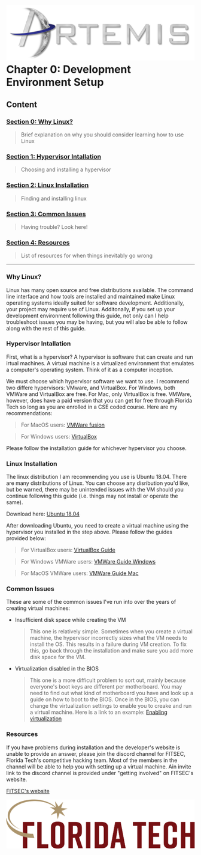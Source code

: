 ![](../images/artemis.png)
Chapter 0: Development Environment Setup
=====

## Content

### [Section 0: Why Linux?](#why-linux)
> Brief explanation on why you should consider learning how to use Linux
### [Section 1: Hypervisor Intallation](#hypervisor-installation)
> Choosing and installing a hypervisor
### [Section 2: Linux Installation](#linux-installation)
> Finding and installing linux
### [Section 3: Common Issues](#common-issues)
> Having trouble? Look here!
### [Section 4: Resources](#resources)
> List of resources for when things inevitably go wrong

-----

### Why Linux?

Linux has many open source and free distributions available. The command line interface and how tools are installed and maintained make Linux operating systems ideally suited for software development. Additionally, your project may require use of Linux. Additonally, if you set up your development environment following this guide, not only can I help troubleshoot issues you may be having, but you will also be able to follow along with the rest of this guide.

### Hypervisor Intallation

First, what is a hypervisor? A hypervisor is software that can create and run irtual machines. A virtual machine is a virtualized environment that emulates a computer's operating system. Think of it as a computer inception.

We must choose which hypervisor software we want to use. I recommend two differe hypervisors: VMware, and VirtualBox. For Windows, both VMWare and VirtualBox are free. For Mac, only VirtualBox is free. VMWare, however, does have a paid version that you can get for free through Florida Tech so long as you are enrolled in a CSE coded course. Here are my recommendations:

> For MacOS users:	[VMWare fusion](https://www.vmware.com/products/fusion.html)

> For Windows users: 	[VirtualBox](https://www.virtualbox.org/)

Please follow the installation guide for whichever hypervisor you choose. 

### Linux Installation

The linux distribution I am recommending you use is Ubuntu 18.04. There are many distributions of Linux. You can choose any disribution you'd like, but be warned, there may be unintended issues with the VM should you continue following this guide (i.e. things may not install or operate the same).

Download here: [Ubuntu 18.04](https://ubuntu.com/download/desktop)

After downloading Ubuntu, you need to create a virtual machine using the hypervisor you installed in the step above. Please follow the guides provided below:

> For VirtualBox users: 	[VirtualBox Guide](https://askubuntu.com/questions/142549/how-to-install-ubuntu-on-virtualbox)

> For Windows VMWare users:	[VMWare Guide Windows](https://theholmesoffice.com/installing-ubuntu-in-vmware-player-on-windows/)

> For MacOS VMWare users:	[VMWare Guide Mac](https://graspingtech.com/vmware-fusion-ubuntu-18.04/)

### Common Issues

These are some of the common issues I've run into over the years of creating virtual machines:

* Insufficient disk space while creating the VM
 
	> This one is relatively simple. Sometimes when you create a virtual machine, the hypervisor incorrectly sizes what the VM needs to install the OS. This results in a failure during VM creation. To fix this, go back through the installation and make sure you add more disk space for the VM.
	> 

* Virtualization disabled in the BIOS
	
	> This one is a more difficult problem to sort out, mainly because everyone's boot keys are different per motherboard. You may need to find out what kind of motherboard you have and look up a guide on how to boot to the BIOS. Once in the BIOS, you can change the virtualization settings to enable you to creake and run a virtual machine.
	> Here is a link to an example: [Enabling virtualization](https://graspingtech.com/vmware-fusion-ubuntu-18.04/)
### Resources

If you have problems during installation and the developer's website is unable to provide an answer, please join the discord channel for FITSEC, Florida Tech's competitive hacking team. Most of the members in the channel will be able to help you with setting up a virtual machine. Ain invite link to the discord channel is provided under "getting involved" on FITSEC's website.

[FITSEC's website](fitsec.github.io)

![](../images/floridatech.png)
